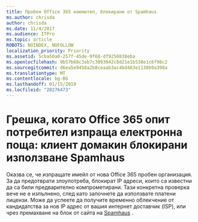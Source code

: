 ```yaml
---
title: Пробен Office 365 наемател, блокирани от Spamhaus
ms.author: chrisda
author: chrisda
ms.date: 11/4/2017
ms.audience: ITPro
ms.topic: article
ROBOTS: NOINDEX, NOFOLLOW
localization_priority: Priority
ms.assetid: 5cba50a0-257f-45de-9f68-df9250838eba
ms.openlocfilehash: 9b57b68c3ab7c3093642c8d21e1b538e1c6f98c2
ms.sourcegitcommit: d6ea5e9458a2b8ceaab3ac4bd483e1130b9a398a
ms.translationtype: MT
ms.contentlocale: bg-BG
ms.lasthandoff: 01/15/2019
ms.locfileid: "28276473"
---
```

# <a name="error-when-an-office-365-trial-user-sends-email-client-host-blocked-using-spamhaus"></a>Грешка, когато Office 365 опит потребител изпраща електронна поща: клиент домакин блокирани използване Spamhaus

Оказва се, че изпращате имейл от нова Office 365 пробен организация. За да предотврати злоупотреба, блокират IP адреси, които са известни да са били предварително компрометирани. Тази конкретна проверка вече не е изпълнено, след като започнете да използвате платени лицензи. Може да успеете да получите временно облекчение от кандидатства за нов IP адрес от вашия интернет доставчик (ISP), или чрез премахване на блок от сайта на [Spamhaus](https://go.microsoft.com/fwlink/p/?linkid=123245) . 
  

